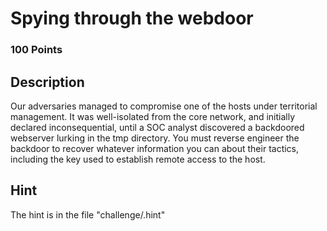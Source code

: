# Spying through the webdoor

### 100 Points

## Description
Our adversaries managed to compromise one of the hosts under territorial management. It was well-isolated from the core network, and initially declared inconsequential, until a SOC analyst discovered a backdoored webserver lurking in the tmp directory. You must reverse engineer the backdoor to recover whatever information you can about their tactics, including the key used to establish remote access to the host.

## Hint
The hint is in the file "challenge/.hint"

